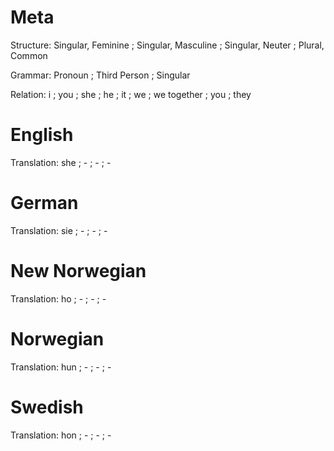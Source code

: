 Meta
====

Structure: Singular, Feminine ; Singular, Masculine ; Singular, Neuter ; Plural, Common

Grammar:   Pronoun ; Third Person ; Singular

Relation:  i ; you ; she ; he ; it ; we ; we together ; you ; they



English
=======

Translation: she ; - ; - ; -



German
======

Translation: sie ; - ; - ; -



New Norwegian
=============

Translation: ho ; - ; - ; -



Norwegian
=========

Translation: hun ; - ; - ; -


Swedish
=======

Translation: hon ; - ; - ; -
